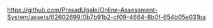 

https://github.com/PrasadUgale/Online-Assessment-System/assets/62602699/0b7b91b2-cf09-4664-8b0f-654b05e031ba

